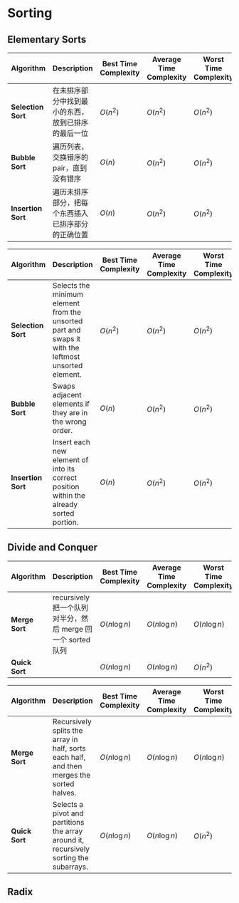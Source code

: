 # Sorting

## Elementary Sorts

| Algorithm          | Description                                        | Best Time Complexity | Average Time Complexity | Worst Time Complexity | Stable | Adaptive |
| ------------------ | -------------------------------------------------- | -------------------- | ----------------------- | --------------------- | ------ | -------- |
| **Selection Sort** | 在未排序部分中找到最小的东西，放到已排序的最后一位 | $O(n^2)$             | $O(n^2)$                | $O(n^2)$              | No     | No       |
| **Bubble Sort**    | 遍历列表，交换错序的 pair，直到没有错序            | $O(n)$               | $O(n^2)$                | $O(n^2)$              | Yes    | Yes      |
| **Insertion Sort** | 遍历未排序部分，把每个东西插入已排序部分的正确位置 | $O(n)$               | $O(n^2)$                | $O(n^2)$              | Yes    | Yes      |

| Algorithm          | Description                                                                                         | Best Time Complexity | Average Time Complexity | Worst Time Complexity | Stable | Adaptive |
| ------------------ | --------------------------------------------------------------------------------------------------- | -------------------- | ----------------------- | --------------------- | ------ | -------- |
| **Selection Sort** | Selects the minimum element from the unsorted part and swaps it with the leftmost unsorted element. | $O(n^2)$             | $O(n^2)$                | $O(n^2)$              | No     | No       |
| **Bubble Sort**    | Swaps adjacent elements if they are in the wrong order.                                             | $O(n)$               | $O(n^2)$                | $O(n^2)$              | Yes    | Yes      |
| **Insertion Sort** | Insert each new element of into its correct position within the already sorted portion.             | $O(n)$               | $O(n^2)$                | $O(n^2)$              | Yes    | Yes      |

## Divide and Conquer

| Algorithm      | Description                                                 | Best Time Complexity | Average Time Complexity | Worst Time Complexity | Stable | Adaptive |
| -------------- | ----------------------------------------------------------- | -------------------- | ----------------------- | --------------------- | ------ | -------- |
| **Merge Sort** | recursively 把一个队列对半分，然后 merge 回一个 sorted 队列 | $O(n \log n)$        | $O(n \log n)$           | $O(n \log n)$         | Yes    | No       |
| **Quick Sort** |                                                             | $O(n \log n)$        | $O(n \log n)$           | $O(n^2)$              | No     | No       |

| Algorithm      | Description                                                                               | Best Time Complexity | Average Time Complexity | Worst Time Complexity | Stable | Adaptive |
| -------------- | ----------------------------------------------------------------------------------------- | -------------------- | ----------------------- | --------------------- | ------ | -------- |
| **Merge Sort** | Recursively splits the array in half, sorts each half, and then merges the sorted halves. | $O(n \log n)$        | $O(n \log n)$           | $O(n \log n)$         | Yes    | No       |
| **Quick Sort** | Selects a pivot and partitions the array around it, recursively sorting the subarrays.    | $O(n \log n)$        | $O(n \log n)$           | $O(n^2)$              | No     | No       |

## Radix
